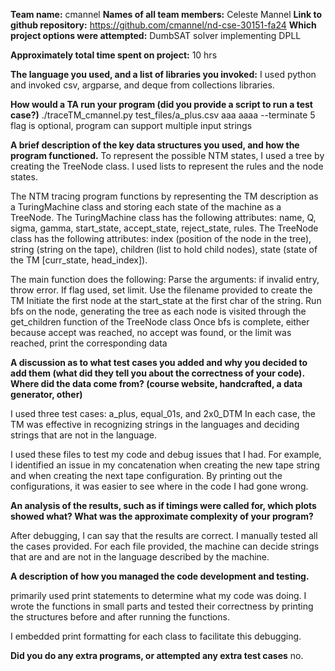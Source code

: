 **Team name:** cmannel
**Names of all team members:** Celeste Mannel
**Link to github repository:** https://github.com/cmannel/nd-cse-30151-fa24
**Which project options were attempted:** DumbSAT solver implementing DPLL

**Approximately total time spent on project:** 10 hrs

**The language you used, and a list of libraries you invoked:** I used python and invoked csv, argparse, and deque from collections libraries.

**How would a TA run your program (did you provide a script to run a test case?)** ./traceTM_cmannel.py test_files/a_plus.csv aaa aaaa --terminate 5
flag is optional, program can support multiple input strings

**A brief description of the key data structures you used, and how the program functioned.** To represent the possible NTM states, I used a tree by creating the TreeNode class. I used lists to represent the rules and the node states.

The NTM tracing program functions by representing the TM description as a TuringMachine class and storing each state of the machine as a TreeNode. 
The TuringMachine class has the following attributes: name, Q, sigma, gamma, start_state, accept_state, reject_state, rules. The TreeNode class has the following attributes: index (position of the node in the tree), string (string on the tape), children (list to hold child nodes), state (state of the TM [curr_state, head_index]).

The main function does the following:
Parse the arguments: if invalid entry, throw error. If flag used, set limit.
Use the filename provided to create the TM
Initiate the first node at the start_state at the first char of the string.
Run bfs on the node, generating the tree as each node is visited through the get_children function of the TreeNode class
Once bfs is complete, either because accept was reached, no accept was found, or the limit was reached, print the corresponding data

**A discussion as to what test cases you added and why you decided to add them (what did they tell you about the correctness of your code). Where did the data come from? (course website, handcrafted, a data generator, other)**

I used three test cases: a_plus, equal_01s, and 2x0_DTM
In each case, the TM was effective in recognizing strings in the languages and deciding strings that are not in the language.

I used these files to test my code and debug issues that I had. For example, I identified an issue in my concatenation when creating the new tape string and when creating the next tape configuration. By printing out the configurations, it was easier to see where in the code I had gone wrong.


**An analysis of the results, such as if timings were called for, which plots showed what? What was the approximate complexity of your program?**

After debugging, I can say that the results are correct. I manually tested all the cases provided. For each file provided, the machine can decide strings that are and are not in the language described by the machine. 

**A description of how you managed the code development and testing.**

primarily used print statements to determine what my code was doing. I wrote the functions in small parts and tested their correctness by printing the structures before and after running the functions.

I embedded print formatting for each class to facilitate this debugging.

**Did you do any extra programs, or attempted any extra test cases** no.

